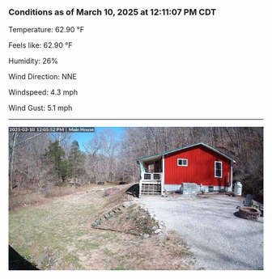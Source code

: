 ### Conditions as of March 10, 2025 at 12:11:07 PM CDT 

Temperature: 62.90 &deg;F

Feels like: 62.90 &deg;F

Humidity: 26%

Wind Direction: NNE

Windspeed: 4.3 mph

Wind Gust: 5.1 mph

---

<img src="./images/latest.jpeg"/>

